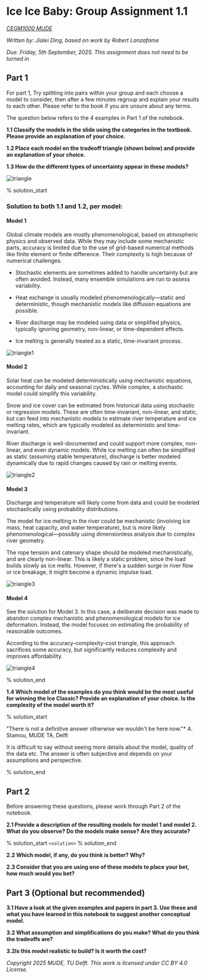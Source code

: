 # Ice Ice Baby: Group Assignment 1.1

*[CEGM1000 MUDE](http://mude.citg.tudelft.nl/)*

*Written by: Jialei Ding, based on work by Robert Lanzafame*

*Due: Friday, 5th September, 2025. This assignment does not need to be turned in*

## Part 1

For part 1, Try splitting into pairs within your group and each choose a model to consider, then after a few minutes regroup and explain your results to each other. Please refer to the book if you are unsure about any terms.

The question below refers to the 4 examples in Part 1 of the notebook.

**1.1 Classify the models in the slide using the categories in the textbook. Please provide an explanation of your choice.**

**1.2 Place each model on the tradeoff triangle (shown below) and provide an explanation of your choice.**

**1.3 How do the different types of uncertainty appear in these models?**

![triangle](images/triangle.jpg)

% solution_start
### Solution to both 1.1 and 1.2, per model:
#### Model 1
Global climate models are mostly phenomenological, based on atmospheric physics and observed data. While they may include some mechanistic parts, accuracy is limited due to the use of grid-based numerical methods like finite element or finite difference. Their complexity is high because of numerical challenges.

- Stochastic elements are sometimes added to handle uncertainty but are often avoided. Instead, many ensemble simulations are run to assess variability.

- Heat exchange is usually modeled phenomenologically—static and deterministic, though mechanistic models like diffusion equations are possible.

- River discharge may be modeled using data or simplified physics, typically ignoring geometry, non-linear, or time-dependent effects.

- Ice melting is generally treated as a static, time-invariant process.

![triangle1](images/triangle1.png)

#### Model 2
Solar heat can be modeled deterministically using mechanistic equations, accounting for daily and seasonal cycles. While complex, a stochastic model could simplify this variability.

Snow and ice cover can be estimated from historical data using stochastic or regression models. These are often time-invariant, non-linear, and static, but can feed into mechanistic models to estimate river temperature and ice melting rates, which are typically modeled as deterministic and time-invariant.

River discharge is well-documented and could support more complex, non-linear, and even dynamic models. While ice melting can often be simplified as static (assuming stable temperature), discharge is better modeled dynamically due to rapid changes caused by rain or melting events.

![triangle2](images/triangle2.png)

#### Model 3
Discharge and temperature will likely come from data and could be modeled stochastically using probability distributions.

The model for ice melting in the river could be mechanistic (involving ice mass, heat capacity, and water temperature), but is more likely phenomenological—possibly using dimensionless analysis due to complex river geometry.

The rope tension and catenary shape should be modeled mechanistically, and are clearly non-linear. This is likely a static problem, since the load builds slowly as ice melts. However, if there's a sudden surge in river flow or ice breakage, it might become a dynamic impulse load.

![triangle3](images/triangle3.png)

#### Model 4
See the solution for Model 3. In this case, a deliberate decision was made to abandon complex mechanistic and phenomenological models for ice deformation. Instead, the model focuses on estimating the probability of reasonable outcomes.

According to the accuracy-complexity-cost triangle, this approach sacrifices some accuracy, but significantly reduces complexity and improves affordability.

![triangle4](images/triangle4.png)


% solution_end

**1.4 Which model of the examples do you think would be the most useful for winning the Ice Classic? Provide an explanation of your choice. Is the complexity of the model worth it?**

% solution_start

"There is not a definitive answer otherwise we wouldn't be here now."* A. Stamou, MUDE TA, Delft

It is difficult to say without seeing more details about the model, quality of the data etc. 
The answer is often subjective and depends on your assumptions and perspective. 

% solution_end

## Part 2

Before answering these questions, please work through Part 2 of the notebook.

**2.1 Provide a description of the resulting models for model 1 and model 2. What do you observe? Do the models make sense? Are they accurate?**

% solution_start
`<solution>`
% solution_end

**2.2 Which model, if any, do you think is better? Why?**

**2.3 Consider that you are using one of these models to place your bet, how much would you bet?**

## Part 3 (Optional but recommended)

**3.1 Have a look at the given examples and papers in part 3. Use these and what you have learned in this notebook to suggest another conceptual model.**

**3.2 What assumption and simplifications do you make? What do you think the tradeoffs are?**

**3.2Is this model realistic to build? Is it worth the cost?** 



*Copyright 2025 MUDE, TU Delft. This work is licensed under CC BY 4.0 License.*